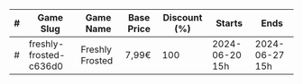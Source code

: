 |#|Game Slug|Game Name|Base Price|Discount (%)|Starts|Ends|
|---|---|---|---|---|---|---|
|#|freshly-frosted-c636d0|Freshly Frosted|7,99€|100|2024-06-20 15h|2024-06-27 15h|
